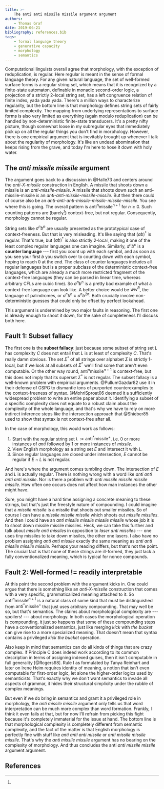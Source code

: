 ```yaml
---
title: >-
    The anti anti missile missile argument argument
authors:
    - Thomas Graf
date: 2019-06-21
bibliography: references.bib
tags:
    - formal language theory
    - generative capacity
    - morphology
    - semantics
---
```


<!-- START_SUMMARY_BLOCK -->
Computational linguists overall agree that morphology, with the exception of reduplication, is regular.
Here regular is meant in the sense of formal language theory.
For any given natural language, the set of well-formed surface forms is a regular string set, which means that it is recognized by a finite-state automaton, definable in monadic second-order logic, a projection of a strictly 2-local string set, has a left congruence relation of finite index, yada yada yada.
There's a million ways to characterize regularity, but the bottom line is that morphology defines string sets of fairly limited complexity.
The mapping from underlying representations to surface forms is also very limited as everything (again modulo reduplication) can be handled by non-deterministic finite-state transducers.
It's a pretty nifty picture, though somewhat loose in my subregular eyes that immediately pick up on all the regular things you don't find in morphology.
However, there is one empirical argument that is inevitably brought up whenever I talk about the regularity of morphology.
It's like an undead abomination that keeps rising from the grave, and today I'm here to hose it down with holy water.
<!-- END_SUMMARY_BLOCK -->

## The *anti missile missile* argument

The argument goes back to a discussion in @Halle73 and centers around the *anti-X-missile* construction in English.
A missile that shoots down a missile is an *anti-missile-missile*.
A missile that shoots down such an anti-missile-missile is an *anti-anti-missile-missile-missile*.
But then there could of course also be an *anti-anti-anti-missile-missile-missile-missile*.
You see where this is going.
The overall pattern is $\text{anti}^n \text{missile}^{n+1}$ for $n \geq 0$.
Such counting patterns are (barely[^cfl]) context-free, but not regular. Consequently, morphology cannot be regular.

[^cfl]:
String sets like $a^n b^n$ are usually presented as the prototypical case of context-freeness.
But that is very misleading.
It's like saying that $(ab)^*$ is regular.
That's true, but $(ab)^*$ is also strictly 2-local, making it one of the least complex regular languages one can imagine.
Similarly, $a^n b^n$ is a **counter language** --- first you count up with each symbol, and as soon as you see your first $b$ you switch over to counting down with each symbol, hoping to reach 0 at the end.
The class of counter languages includes all regular languages but is a proper subclass of the deterministic context-free languages, which are already a much more restricted fragment of the context-free languages (they can be parsed in linear time, whereas arbitrary CFLs are cubic time).
So $a^n b^n$ is a pretty bad example of what a context-free language can look like.
A better choice would be $ww^R$, the language of palindromes, or $a^n b^n \cup a^n b^{2n}$.
Both crucially involve non-deterministic guesses that could only be offset by perfect lookahead.

This argument is undermined by two major faults in reasoning.
The first one is already enough to shoot it down, for the sake of completeness I'll discuss both here.

## Fault 1: Subset fallacy

The first one is the **subset fallacy**: just because some subset of string set *L* has complexity *C* does not entail that *L* is at least of complexity *C*.
That's really damn obvious.
The set $\Sigma^*$ of all strings over alphabet $\Sigma$ is strictly 1-local, but if we look at all subsets of $\Sigma^*$ we'll find some that aren't even computable.
Or the other way round, $\text{anti}^n \text{missile}^{n+1}$ is context-free, but this does not imply that its superset $\Sigma^*$ is not regular.
The subset fallacy is a well-known problem with empirical arguments.
@PullumGazdar82 use it in their defense of GSPG to dismantle tons of purported counterexamples to the context-freeness of syntax.
@MohriSproat06 deemed it a sufficiently widespread problem to write an entire paper about it.
Identifying a subset of a specific complexity does not equate to a robust claim about the complexity of the whole language, and that's why we have to rely on more indirect inference steps like the intersection approach that @Shieber85 used to show that syntax is not context-free after all.

In the case of morphology, this would work as follows:

1. Start with the regular string set $L := \text{anti}^* \text{missile}^+$, i.e. 0 or more instances of *anti* followed by 1 or more instances of *missile*.
1. View English morphology as a string set $E$ and intersect it with $L$.
1. Since regular languages are closed under intersection, $E$ cannot be regular if $E \cap L$ is not regular.

And here's where the argument comes tumbling down.
The intersection of $E$ and $L$ is actually regular.
There is nothing wrong with a word like *anti anti anti anti missile*.
Nor is there a problem with *anti missile missile missile missile*.
How often one occurs does not affect how man instances the other might have.

Sure, you might have a hard time assigning a concrete meaning to these strings, but that's just the freestyle nature of compounding.
I could imagine that a *missile missile* is a missile that shoots out smaller missiles.
So of course I can have a *missile missile missile* which shoots out *missile missiles*.
And then I could have an *anti missile missile missile missile* whose job it is to shoot down missile missile missiles.
Heck, we can take this further and talk about *missile anti missiles* in opposition to *laser anti missiles* --- one uses tiny missiles to take down missiles, the other one lasers.
I also have no problem assigning *anti anti missile* exactly the same meaning as *anti anti missile missile missile*.
Perhaps your reading differs, but that's not the point.
The crucial fact is that none of these strings are ill-formed, they just lack a fully conventionalized meaning, which is typical for nonce compounds.

## Fault 2: Well-formed != readily interpretable

At this point the second problem with the argument kicks in.
One could argue that there is something like an *anti-X-missile* construction that comes with a very specific, grammaticalized meaning attached to it.
So $\text{anti}^n \text{missile}^{n+1}$ is a natural class of some kind that must be distinguished from $\text{anti}^* \text{missile}^+$ that just uses arbitrary compounding.
That may well be so, but that's semantics.
The claims about morphological complexity are --- spoilers! --- about morphology.
In both cases the morphological operation is compounding, it just so happens that some of these compounding steps have a conventionalized semantics, just like merging *kick* with *the bucket* can give rise to a more specialized meaning.
That doesn't mean that syntax contains a privileged *kick the bucket* operation.

Also keep in mind that semantics can do all kinds of things that are crazy complex.
If Principle C does indeed work according to its common description in terms of assigning indexed guises, then it isn't computable in full generality [@Rogers98].
Rule I as formulated by Tanya Reinhart and later on Irene Heim requires identity of meaning, a notion that isn't even computable for first-order logic, let alone the higher-order logics used by semanticists.
That's exactly why we don't want semantics to invade all aspects of grammar, it hides their structural simplicity under the rubble of complex meanings.

But even if we do bring in semantics and grant it a privileged role in morphology, the *anti missile missile* argument only tells us that word interpretation can be much more complex than word formation.
Frankly, I think it even fails at that, but for now I'll refrain from picking this fight because it's completely immaterial for the issue at hand.
The bottom line is that morphological complexity is completely different from semantic complexity, and the fact of the matter is that English morphology is perfectly fine with stuff like *anti anti anti missile* or *anti missile missile missile*.
That's why the *anti missile missile* argument has no bearing on the complexity of morphology.
And thus concludes the anti *anti missile missile* argument argument.

## References
